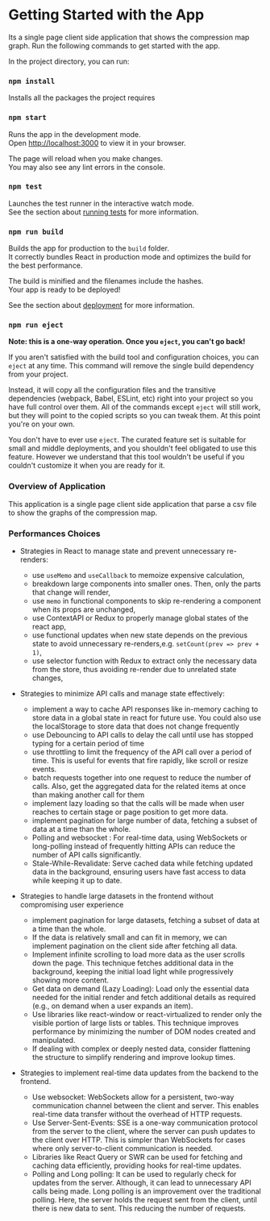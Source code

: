 # Getting Started with the App

Its a single page client side application that shows the compression map graph.
Run the following commands to get started with the app.

In the project directory, you can run:

### `npm install`
Installs all the packages the project requires

### `npm start`

Runs the app in the development mode.\
Open [http://localhost:3000](http://localhost:3000) to view it in your browser.

The page will reload when you make changes.\
You may also see any lint errors in the console.

### `npm test`

Launches the test runner in the interactive watch mode.\
See the section about [running tests](https://facebook.github.io/create-react-app/docs/running-tests) for more information.

### `npm run build`

Builds the app for production to the `build` folder.\
It correctly bundles React in production mode and optimizes the build for the best performance.

The build is minified and the filenames include the hashes.\
Your app is ready to be deployed!

See the section about [deployment](https://facebook.github.io/create-react-app/docs/deployment) for more information.

### `npm run eject`

**Note: this is a one-way operation. Once you `eject`, you can't go back!**

If you aren't satisfied with the build tool and configuration choices, you can `eject` at any time. This command will remove the single build dependency from your project.

Instead, it will copy all the configuration files and the transitive dependencies (webpack, Babel, ESLint, etc) right into your project so you have full control over them. All of the commands except `eject` will still work, but they will point to the copied scripts so you can tweak them. At this point you're on your own.

You don't have to ever use `eject`. The curated feature set is suitable for small and middle deployments, and you shouldn't feel obligated to use this feature. However we understand that this tool wouldn't be useful if you couldn't customize it when you are ready for it.

### Overview of Application

This application is a single page client side application that parse a csv file to show the graphs of the compression map.

### Performances Choices

- Strategies in React to manage state and prevent unnecessary re-renders: 
  - use `useMemo` and `useCallback` to memoize expensive calculation,
  - breakdown large components into smaller ones. Then, only the parts that change will render,
  - use `memo` in functional components to skip re-rendering a component when its props are unchanged,
  - use ContextAPI or Redux to properly manage global states of the react app,
  - use functional updates when new state depends on the previous state to avoid unnecessary re-renders,e.g. `setCount(prev => prev + 1)`,
  - use selector function with Redux to extract only the necessary data from the store, thus avoiding re-render due to unrelated state changes,

- Strategies to minimize API calls and manage state effectively:
  - implement a way to cache API responses like in-memory caching to store data in a global state in react for future use. You could also use the
  localStorage to store data that does not change frequently
  - use Debouncing to API calls to delay the call until use has stopped typing for a certain period of time
  - use throttling to limit the frequency of the API call over a period of time. This is useful for events that fire rapidly, like scroll or resize events.
  - batch requests together into one request to reduce the number of calls. Also, get the aggregated data for the related items at once than making
  another call for them
  - implement lazy loading so that the calls will be made when user reaches to certain stage or page position to get more data.
  - implement pagination for large number of data, fetching a subset of data at a time than the whole.
  - Polling and websocket : For real-time data, using WebSockets or long-polling instead of frequently hitting APIs can reduce the number of API calls significantly.
  - Stale-While-Revalidate: Serve cached data while fetching updated data in the background, ensuring users have fast access to data while keeping it up to date.

- Strategies to handle large datasets in the frontend without compromising user experience
  - implement pagination for large datasets, fetching a subset of data at a time than the whole.
  - If the data is relatively small and can fit in memory, we can implement pagination on the client side after fetching all data.
  - Implement infinite scrolling to load more data as the user scrolls down the page. This technique fetches additional data in the background, keeping the initial load light while progressively showing more content.
  - Get data on demand (Lazy Loading): Load only the essential data needed for the initial render and fetch additional details as required (e.g., on demand when a user expands an item).
  - Use libraries like react-window or react-virtualized to render only the visible portion of large lists or tables. This technique improves performance by minimizing the number of DOM nodes created and manipulated.
  - If dealing with complex or deeply nested data, consider flattening the structure to simplify rendering and improve lookup times.

- Strategies to implement real-time data updates from the backend to the frontend.
  - Use websocket: WebSockets allow for a persistent, two-way communication channel between the client and server. This enables real-time data transfer without the overhead of HTTP requests.
  - Use Server-Sent-Events: SSE is a one-way communication protocol from the server to the client, where the server can push updates to the client over HTTP. This is simpler than WebSockets for cases where only server-to-client communication is needed.
  - Libraries like React Query or SWR can be used for fetching and caching data efficiently, providing hooks for real-time updates.
  - Polling and Long polling: It can be used to regularly check for updates from the server. Although, it can lead to unnecessary API calls being made.
  Long polling is an improvement over the traditional polling. Here, the server holds the request sent from the client, until there is new data to sent. This reducing the number of requests.


